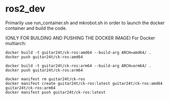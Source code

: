 ros2_dev
==================

Primarily use run_container.sh and mkrobot.sh in order to launch the docker container and build the code.

(ONLY FOR BUILDING AND PUSHING THE DOCKER IMAGE) For Docker multiarch:
```
docker build -t guitar24t/ck-ros:amd64 --build-arg ARCH=amd64/ .
docker push guitar24t/ck-ros:amd64

docker build -t guitar24t/ck-ros:arm64 --build-arg ARCH=arm64/ .
docker push guitar24t/ck-ros:arm64

docker manifest rm guitar24t/ck-ros
docker manifest create guitar24t/ck-ros:latest guitar24t/ck-ros:amd64 guitar24t/ck-ros:arm64
docker manifest push guitar24t/ck-ros:latest
```

